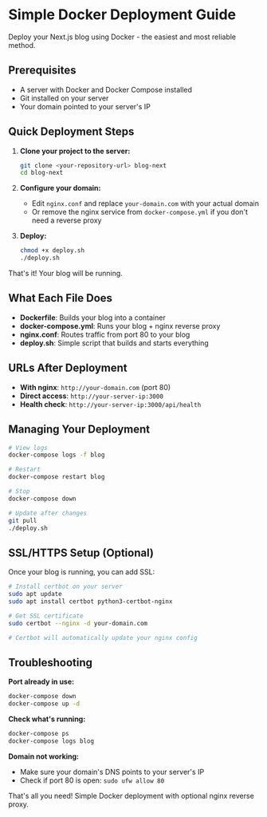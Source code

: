 # Simple Docker Deployment Guide

Deploy your Next.js blog using Docker - the easiest and most reliable method.

## Prerequisites

- A server with Docker and Docker Compose installed
- Git installed on your server
- Your domain pointed to your server's IP

## Quick Deployment Steps

1. **Clone your project to the server:**
   ```bash
   git clone <your-repository-url> blog-next
   cd blog-next
   ```

2. **Configure your domain:**
   - Edit `nginx.conf` and replace `your-domain.com` with your actual domain
   - Or remove the nginx service from `docker-compose.yml` if you don't need a reverse proxy

3. **Deploy:**
   ```bash
   chmod +x deploy.sh
   ./deploy.sh
   ```

That's it! Your blog will be running.

## What Each File Does

- **Dockerfile**: Builds your blog into a container
- **docker-compose.yml**: Runs your blog + nginx reverse proxy
- **nginx.conf**: Routes traffic from port 80 to your blog
- **deploy.sh**: Simple script that builds and starts everything

## URLs After Deployment

- **With nginx**: `http://your-domain.com` (port 80)
- **Direct access**: `http://your-server-ip:3000`
- **Health check**: `http://your-server-ip:3000/api/health`

## Managing Your Deployment

```bash
# View logs
docker-compose logs -f blog

# Restart
docker-compose restart blog

# Stop
docker-compose down

# Update after changes
git pull
./deploy.sh
```

## SSL/HTTPS Setup (Optional)

Once your blog is running, you can add SSL:

```bash
# Install certbot on your server
sudo apt update
sudo apt install certbot python3-certbot-nginx

# Get SSL certificate
sudo certbot --nginx -d your-domain.com

# Certbot will automatically update your nginx config
```

## Troubleshooting

**Port already in use:**
```bash
docker-compose down
docker-compose up -d
```

**Check what's running:**
```bash
docker-compose ps
docker-compose logs blog
```

**Domain not working:**
- Make sure your domain's DNS points to your server's IP
- Check if port 80 is open: `sudo ufw allow 80`

That's all you need! Simple Docker deployment with optional nginx reverse proxy.
